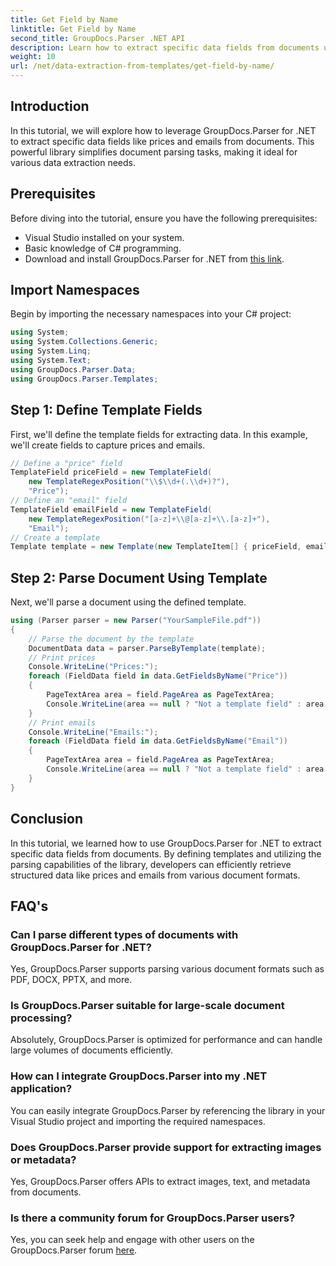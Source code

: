 ```yaml
---
title: Get Field by Name
linktitle: Get Field by Name
second_title: GroupDocs.Parser .NET API
description: Learn how to extract specific data fields from documents using GroupDocs.Parser for .NET. Step-by-step guide with code examples.
weight: 10
url: /net/data-extraction-from-templates/get-field-by-name/
---
```

## Introduction
In this tutorial, we will explore how to leverage GroupDocs.Parser for .NET to extract specific data fields like prices and emails from documents. This powerful library simplifies document parsing tasks, making it ideal for various data extraction needs.
## Prerequisites
Before diving into the tutorial, ensure you have the following prerequisites:
- Visual Studio installed on your system.
- Basic knowledge of C# programming.
- Download and install GroupDocs.Parser for .NET from [this link](https://releases.groupdocs.com/parser/net/).

## Import Namespaces
Begin by importing the necessary namespaces into your C# project:
```csharp
using System;
using System.Collections.Generic;
using System.Linq;
using System.Text;
using GroupDocs.Parser.Data;
using GroupDocs.Parser.Templates;
```
## Step 1: Define Template Fields
First, we'll define the template fields for extracting data. In this example, we'll create fields to capture prices and emails.
```csharp
// Define a "price" field
TemplateField priceField = new TemplateField(
    new TemplateRegexPosition("\\$\\d+(.\\d+)?"),
    "Price");
// Define an "email" field
TemplateField emailField = new TemplateField(
    new TemplateRegexPosition("[a-z]+\\@[a-z]+\\.[a-z]+"),
    "Email");
// Create a template
Template template = new Template(new TemplateItem[] { priceField, emailField });
```
## Step 2: Parse Document Using Template
Next, we'll parse a document using the defined template.
```csharp
using (Parser parser = new Parser("YourSampleFile.pdf"))
{
    // Parse the document by the template
    DocumentData data = parser.ParseByTemplate(template);
    // Print prices
    Console.WriteLine("Prices:");
    foreach (FieldData field in data.GetFieldsByName("Price"))
    {
        PageTextArea area = field.PageArea as PageTextArea;
        Console.WriteLine(area == null ? "Not a template field" : area.Text);
    }
    // Print emails
    Console.WriteLine("Emails:");
    foreach (FieldData field in data.GetFieldsByName("Email"))
    {
        PageTextArea area = field.PageArea as PageTextArea;
        Console.WriteLine(area == null ? "Not a template field" : area.Text);
    }
}
```

## Conclusion
In this tutorial, we learned how to use GroupDocs.Parser for .NET to extract specific data fields from documents. By defining templates and utilizing the parsing capabilities of the library, developers can efficiently retrieve structured data like prices and emails from various document formats.

## FAQ's
### Can I parse different types of documents with GroupDocs.Parser for .NET?
Yes, GroupDocs.Parser supports parsing various document formats such as PDF, DOCX, PPTX, and more.
### Is GroupDocs.Parser suitable for large-scale document processing?
Absolutely, GroupDocs.Parser is optimized for performance and can handle large volumes of documents efficiently.
### How can I integrate GroupDocs.Parser into my .NET application?
You can easily integrate GroupDocs.Parser by referencing the library in your Visual Studio project and importing the required namespaces.
### Does GroupDocs.Parser provide support for extracting images or metadata?
Yes, GroupDocs.Parser offers APIs to extract images, text, and metadata from documents.
### Is there a community forum for GroupDocs.Parser users?
Yes, you can seek help and engage with other users on the GroupDocs.Parser forum [here](https://forum.groupdocs.com/c/parser/17).
